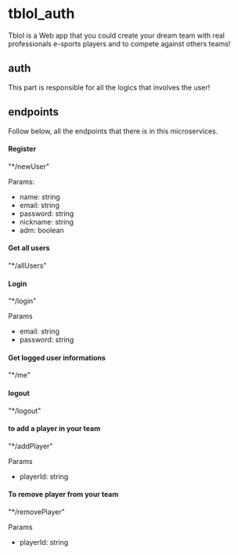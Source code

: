 # tblol_auth

Tblol is a Web app that you could create your dream team with real professionals e-sports players and to compete against others teams!

## auth
This part is responsible for all the logics that involves the user!

## endpoints
Follow below, all the endpoints that there is in this microservices. 

#### Register
"*/newUser"

Params:
- name: string
- email: string
- password: string
- nickname: string
- adm: boolean


#### Get all users
"*/allUsers"


#### Login
"*/login"

Params
- email: string
- password: string
  

#### Get logged user informations
"*/me"


#### logout
"*/logout"


#### to add a player in your team
"*/addPlayer"

Params
- playerId: string

#### To remove player from your team
"*/removePlayer"

Params
- playerId: string

